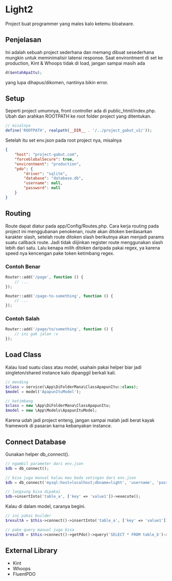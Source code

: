 # Light2
Project buat programmer yang males kalo ketemu bloatware.

## Penjelasan
Ini adalah sebuah project sederhana dan memang dibuat sesederhana mungkin untuk meminimalisir latensi response.
Saat environtment di set ke production, Kint & Whoops tidak di load, jangan sampai masih ada
```php
d($entahApaItu);
```
yang lupa dihapus/dikomen, nantinya bikin error.

## Setup
Seperti project umumnya, front controller ada di public_html/index.php.
Ubah dan arahkan ROOTPATH ke root folder project yang ditentukan.
```php
// misalnya
define('ROOTPATH', realpath(__DIR__ . '/../project_gabut_v2/'));
```
Setelah itu set env.json pada root project nya, misalnya
```json
{
    "host": "project-gabut.com",
    "forceGlobalSecure": true,
    "environtment": "production",
    "pdo": {
        "driver": "sqlite",
        "database": "database.db",
        "username": null,
        "password": null
    }
}
```

## Routing
Route dapat diatur pada app/Config/Routes.php.
Cara kerja routing pada project ini menggubanan penokenan,
route akan ditoken berdasarkan karakter slash, setelah route ditoken slash berikutnya
akan menjadi params suatu callback route.
Jadi tidak diijinkan register route menggunakan slash lebih dari satu.
Lalu kenapa milih ditoken daripada pakai regex, ya karena speed nya kencengan pake token ketimbang regex.
### Contoh Benar
```php
Router::add('/page', function () {
    // ...
});

Router::add('/page-to-something', function () {
    // ...
});
```
### Contoh Salah
```php
Router::add('/page/to/something', function () {
    // ini gak jalan :v
});
```

## Load Class
Kalau load suatu class atau model, usahain pakai helper biar jadi singleton/shared instance kalo dipanggil berkali kali.
```php
// mending
$class = service(\App\DiFolderMana\ClassApapunItu::class);
$model = model('ApapunItuModel');

// ketimbang
$class = new \App\DiFolderMana\ClassApapunItu;
$model = new \App\Models\ApapunItuModel;
```
Karena udah jadi project enteng, jangan sampai malah jadi berat kayak framework di pasaran karna kebanyakan instance.

## Connect Database
Gunakan helper db_connect().
```php
// ngambil parameter dari env.json
$db = db_connect();

// bisa juga manual kalau mau beda setingan dari env.json
$db = db_connect('mysql:host=localhost;dbname=light', 'username', 'password');

// langsung bisa dipakai
$db->insertInto('table_a', ['key' => 'value1'])->execute();
```
Kalau di dalam model, caranya begini.
```php
// ini pakai builder
$resultA = $this->connect()->insertInto('table_a', ['key' => 'value1'])->execute();

// pake query manual juga bisa
$resultB = $this->connect()->getPdo()->query('SELECT * FROM table_b')->fetchAll();
```

## External Library
- Kint
- Whoops
- FluentPDO